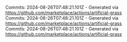 Commits: 2024-08-26T07:48:21.101Z - Generated via https://github.com/marketplace/actions/artificial-grass
<br>
Commits: 2024-08-26T07:48:21.101Z - Generated via https://github.com/marketplace/actions/artificial-grass
<br>
Commits: 2024-08-26T07:48:21.101Z - Generated via https://github.com/marketplace/actions/artificial-grass
<br>
